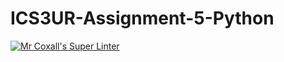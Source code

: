 # ICS3UR-Assignment-5-Python

[![Mr Coxall's Super Linter](https://github.com/KaitlynIp64/ICS3UR-Assignment-5-Python/workflows/Mr%20Coxall's%20Super%20Linter/badge.svg)](https://github.com/KaitlynIp64/ICS3UR-Assignment-5-Python/actions/)
